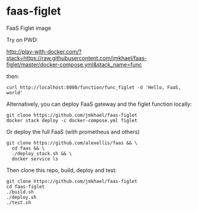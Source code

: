 # faas-figlet
FaaS Figlet image

Try on PWD:

http://play-with-docker.com/?stack=https://raw.githubusercontent.com/jmkhael/faas-figlet/master/docker-compose.yml&stack_name=func

then:

```
curl http://localhost:8080/function/func_figlet -d 'Hello, FaaS, world'
```

Alternatively, you can deploy FaaS gateway and the figlet function locally:
```
git clone https://github.com/jmkhael/faas-figlet
docker stack deploy -c docker-compose.yml figlet
```

Or deploy the full FaaS (with prometheus and others)
```
git clone https://github.com/alexellis/faas && \
  cd faas && \
  ./deploy_stack.sh && \
  docker service ls
```

Then clone this repo, build, deploy and test:

```
git clone https://github.com/jmkhael/faas-figlet
cd faas-figlet
./build.sh
./deploy.sh
./test.sh
```
